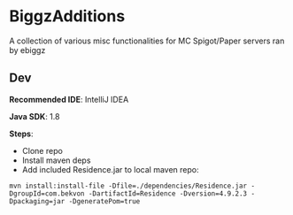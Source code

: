 # BiggzAdditions
 A collection of various misc functionalities for MC Spigot/Paper servers ran by ebiggz

## Dev
**Recommended IDE**: IntelliJ IDEA

**Java SDK**: 1.8

**Steps**:
- Clone repo
- Install maven deps
- Add included Residence.jar to local maven repo:
```
mvn install:install-file -Dfile=./dependencies/Residence.jar -DgroupId=com.bekvon -DartifactId=Residence -Dversion=4.9.2.3 -Dpackaging=jar -DgeneratePom=true
```

